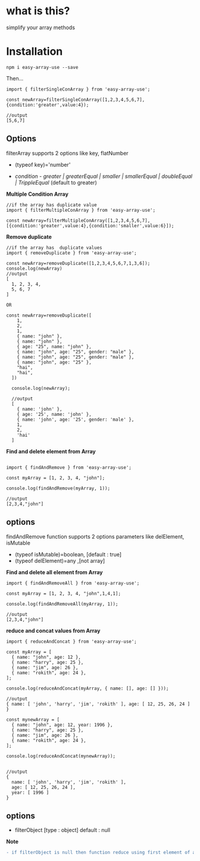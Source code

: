 # what is this?

simplify your array methods

# Installation

`npm i easy-array-use --save`

Then...

```
import { filterSingleConArray } from 'easy-array-use';

const newArray=filterSingleConArray([1,2,3,4,5,6,7],{condition:'greater',value:4});

//output
[5,6,7]

```

## Options

filterArray supports 2 options like key, flatNumber

- (typeof key)='number'

- _condition_ - _greater | greaterEqual | smaller | smallerEqual | doubleEqual | TrippleEqual_ (default to greater)

**Multiple Condition Array**

```
//if the array has duplicate value
import { filterMultipleConArray } from 'easy-array-use';

const newArray=filterMultipleConArray([1,2,3,4,5,6,7],[{condition:'greater',value:4},{condition:'smaller',value:6}]);

```

**Remove duplicate**

```
//if the array has  duplicate values
import { removeDuplicate } from 'easy-array-use';

const newArray=removeDuplicate([1,2,3,4,5,6,7,1,3,6]);
console.log(newArray)
//output
[
  1, 2, 3, 4,
  5, 6, 7
]

OR

const newArray=removeDuplicate([
    1,
    2,
    1,
    { name: "john" },
    { name: "john" },
    { age: "25", name: "john" },
    { name: "john", age: "25", gender: "male" },
    { name: "john", age: "25", gender: "male" },
    { name: "john", age: "25" },
    "hai",
    "hai",
  ])

  console.log(newArray);

  //output
  [
    { name: 'john' },
    { age: '25', name: 'john' },
    { name: 'john', age: '25', gender: 'male' },
    1,
    2,
    'hai'
  ]

```

**Find and delete element from Array**

```

import { findAndRemove } from 'easy-array-use';

const myArray = [1, 2, 3, 4, "john"];

console.log(findAndRemove(myArray, 1));

//output
[2,3,4,"john"]

```

## options

findAndRemove function supports 2 options parameters like delElement, isMutable

- (typeof isMutable)=boolean, [default : true]
- (typeof delElement)=any ,[not array]

**Find and delete all element from Array**

```
import { findAndRemoveAll } from 'easy-array-use';

const myArray = [1, 2, 3, 4, "john",1,4,1];

console.log(findAndRemoveAll(myArray, 1));

//output
[2,3,4,"john"]

```

**reduce and concat values from Array**

```
import { reduceAndConcat } from 'easy-array-use';

const myArray = [
  { name: "john", age: 12 },
  { name: "harry", age: 25 },
  { name: "jim", age: 26 },
  { name: "rokith", age: 24 },
];

console.log(reduceAndConcat(myArray, { name: [], age: [] }));

//output
{ name: [ 'john', 'harry', 'jim', 'rokith' ], age: [ 12, 25, 26, 24 ] }

const mynewArray = [
  { name: "john", age: 12, year: 1996 },
  { name: "harry", age: 25 },
  { name: "jim", age: 26 },
  { name: "rokith", age: 24 },
];

console.log(reduceAndConcat(mynewArray));


//output
{
  name: [ 'john', 'harry', 'jim', 'rokith' ],
  age: [ 12, 25, 26, 24 ],
  year: [ 1996 ]
}

```

## options

- filterObject [type : object] default : null

**Note**

```diff
- if filterObject is null then function reduce using first element of array
```
